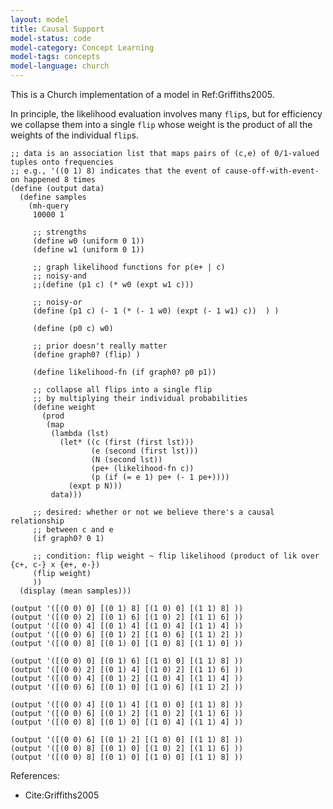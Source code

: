 ```yaml
---
layout: model
title: Causal Support
model-status: code
model-category: Concept Learning
model-tags: concepts 
model-language: church
---
```


This is a Church implementation of a model in Ref:Griffiths2005.

In principle, the likelihood evaluation involves many `flip`s, but for efficiency we collapse them into a single `flip` whose weight is the product of all the weights of the individual `flip`s. 
        
    ;; data is an association list that maps pairs of (c,e) of 0/1-valued tuples onto frequencies
    ;; e.g., '((0 1) 8) indicates that the event of cause-off-with-event-on happened 8 times 
    (define (output data)
      (define samples
        (mh-query
         10000 1
         
         ;; strengths
         (define w0 (uniform 0 1))
         (define w1 (uniform 0 1))
    
         ;; graph likelihood functions for p(e+ | c)
         ;; noisy-and
         ;;(define (p1 c) (* w0 (expt w1 c)))
    
         ;; noisy-or
         (define (p1 c) (- 1 (* (- 1 w0) (expt (- 1 w1) c))  ) )
    
         (define (p0 c) w0)
         
         ;; prior doesn't really matter
         (define graph0? (flip) ) 
    
         (define likelihood-fn (if graph0? p0 p1))
    
         ;; collapse all flips into a single flip
         ;; by multiplying their individual probabilities
         (define weight
           (prod 
            (map
             (lambda (lst)
               (let* ((c (first (first lst)))
                      (e (second (first lst)))
                      (N (second lst))
                      (pe+ (likelihood-fn c))
                      (p (if (= e 1) pe+ (- 1 pe+))))
                 (expt p N)))
             data)))
    
         ;; desired: whether or not we believe there's a causal relationship
         ;; between c and e
         (if graph0? 0 1)
    
         ;; condition: flip weight ~ flip likelihood (product of lik over {c+, c-} x {e+, e-})
         (flip weight)
         ))
      (display (mean samples)))
    
    (output '([(0 0) 0] [(0 1) 8] [(1 0) 0] [(1 1) 8] ))
    (output '([(0 0) 2] [(0 1) 6] [(1 0) 2] [(1 1) 6] ))
    (output '([(0 0) 4] [(0 1) 4] [(1 0) 4] [(1 1) 4] ))
    (output '([(0 0) 6] [(0 1) 2] [(1 0) 6] [(1 1) 2] ))
    (output '([(0 0) 8] [(0 1) 0] [(1 0) 8] [(1 1) 0] ))
    
    (output '([(0 0) 0] [(0 1) 6] [(1 0) 0] [(1 1) 8] ))
    (output '([(0 0) 2] [(0 1) 4] [(1 0) 2] [(1 1) 6] ))
    (output '([(0 0) 4] [(0 1) 2] [(1 0) 4] [(1 1) 4] ))
    (output '([(0 0) 6] [(0 1) 0] [(1 0) 6] [(1 1) 2] ))
    
    (output '([(0 0) 4] [(0 1) 4] [(1 0) 0] [(1 1) 8] ))
    (output '([(0 0) 6] [(0 1) 2] [(1 0) 2] [(1 1) 6] ))
    (output '([(0 0) 8] [(0 1) 0] [(1 0) 4] [(1 1) 4] ))
    
    (output '([(0 0) 6] [(0 1) 2] [(1 0) 0] [(1 1) 8] ))
    (output '([(0 0) 8] [(0 1) 0] [(1 0) 2] [(1 1) 6] ))
    (output '([(0 0) 8] [(0 1) 0] [(1 0) 0] [(1 1) 8] ))

References:

- Cite:Griffiths2005
